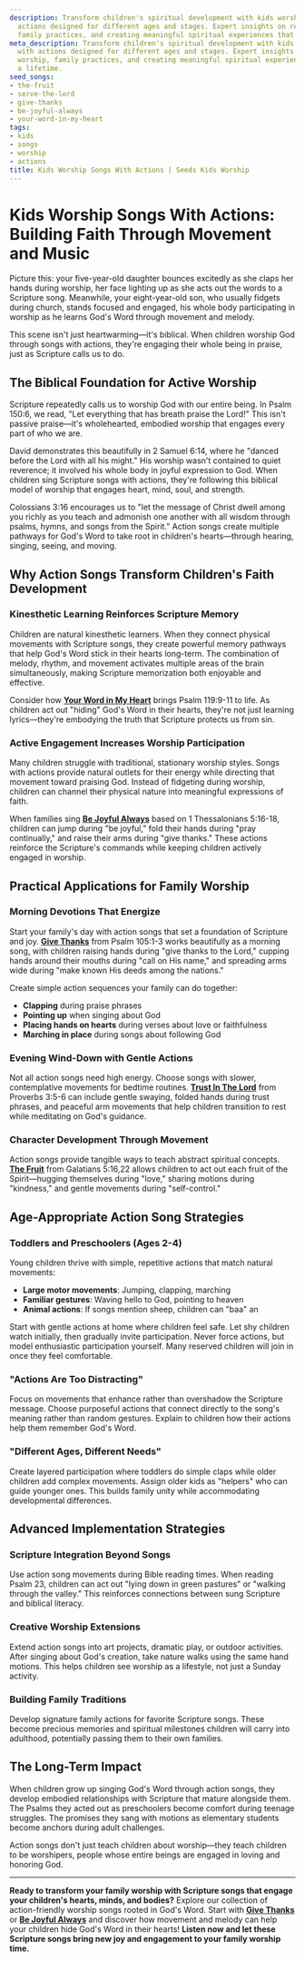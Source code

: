 ```yaml
---
description: Transform children's spiritual development with kids worship songs with
  actions designed for different ages and stages. Expert insights on reverent worship,
  family practices, and creating meaningful spiritual experiences that last a lifetime.
meta_description: Transform children's spiritual development with kids worship songs
  with actions designed for different ages and stages. Expert insights on reverent
  worship, family practices, and creating meaningful spiritual experiences that last
  a lifetime.
seed_songs:
- the-fruit
- serve-the-lord
- give-thanks
- be-joyful-always
- your-word-in-my-heart
tags:
- kids
- songs
- worship
- actions
title: Kids Worship Songs With Actions | Seeds Kids Worship
---
```

# Kids Worship Songs With Actions: Building Faith Through Movement and Music

Picture this: your five-year-old daughter bounces excitedly as she claps her hands during worship, her face lighting up as she acts out the words to a Scripture song. Meanwhile, your eight-year-old son, who usually fidgets during church, stands focused and engaged, his whole body participating in worship as he learns God's Word through movement and melody.

This scene isn't just heartwarming—it's biblical. When children worship God through songs with actions, they're engaging their whole being in praise, just as Scripture calls us to do.

## The Biblical Foundation for Active Worship

Scripture repeatedly calls us to worship God with our entire being. In Psalm 150:6, we read, "Let everything that has breath praise the Lord!" This isn't passive praise—it's wholehearted, embodied worship that engages every part of who we are.

David demonstrates this beautifully in 2 Samuel 6:14, where he "danced before the Lord with all his might." His worship wasn't contained to quiet reverence; it involved his whole body in joyful expression to God. When children sing Scripture songs with actions, they're following this biblical model of worship that engages heart, mind, soul, and strength.

Colossians 3:16 encourages us to "let the message of Christ dwell among you richly as you teach and admonish one another with all wisdom through psalms, hymns, and songs from the Spirit." Action songs create multiple pathways for God's Word to take root in children's hearts—through hearing, singing, seeing, and moving.

## Why Action Songs Transform Children's Faith Development

### Kinesthetic Learning Reinforces Scripture Memory

Children are natural kinesthetic learners. When they connect physical movements with Scripture songs, they create powerful memory pathways that help God's Word stick in their hearts long-term. The combination of melody, rhythm, and movement activates multiple areas of the brain simultaneously, making Scripture memorization both enjoyable and effective.

Consider how [**Your Word in My Heart**](https://seedskidsworship.com/product/your-word-in-my-heart-psalm-1199-11-2/) brings Psalm 119:9-11 to life. As children act out "hiding" God's Word in their hearts, they're not just learning lyrics—they're embodying the truth that Scripture protects us from sin.

### Active Engagement Increases Worship Participation

Many children struggle with traditional, stationary worship styles. Songs with actions provide natural outlets for their energy while directing that movement toward praising God. Instead of fidgeting during worship, children can channel their physical nature into meaningful expressions of faith.

When families sing [**Be Joyful Always**](https://seedskidsworship.com/product/joyful-always-1-thessalonians-516-18/) based on 1 Thessalonians 5:16-18, children can jump during "be joyful," fold their hands during "pray continually," and raise their arms during "give thanks." These actions reinforce the Scripture's commands while keeping children actively engaged in worship.

## Practical Applications for Family Worship

### Morning Devotions That Energize

Start your family's day with action songs that set a foundation of Scripture and joy. [**Give Thanks**](https://seedskidsworship.com/product/give-thanks-psalm-1051-3-2/) from Psalm 105:1-3 works beautifully as a morning song, with children raising hands during "give thanks to the Lord," cupping hands around their mouths during "call on His name," and spreading arms wide during "make known His deeds among the nations."

Create simple action sequences your family can do together:
- **Clapping** during praise phrases
- **Pointing up** when singing about God
- **Placing hands on hearts** during verses about love or faithfulness
- **Marching in place** during songs about following God

### Evening Wind-Down with Gentle Actions

Not all action songs need high energy. Choose songs with slower, contemplative movements for bedtime routines. [**Trust In The Lord**](https://seedskidsworship.com/product/trust-in-the-lord-proverbs-35-6/) from Proverbs 3:5-6 can include gentle swaying, folded hands during trust phrases, and peaceful arm movements that help children transition to rest while meditating on God's guidance.

### Character Development Through Movement

Action songs provide tangible ways to teach abstract spiritual concepts. [**The Fruit**](https://seedskidsworship.com/product/the-fruit-galatians-516-22-2/) from Galatians 5:16,22 allows children to act out each fruit of the Spirit—hugging themselves during "love," sharing motions during "kindness," and gentle movements during "self-control."

## Age-Appropriate Action Song Strategies

### Toddlers and Preschoolers (Ages 2-4)

Young children thrive with simple, repetitive actions that match natural movements:
- **Large motor movements**: Jumping, clapping, marching
- **Familiar gestures**: Waving hello to God, pointing to heaven
- **Animal actions**: If songs mention sheep, children can "baa" an

Start with gentle actions at home where children feel safe. Let shy children watch initially, then gradually invite participation. Never force actions, but model enthusiastic participation yourself. Many reserved children will join in once they feel comfortable.

### "Actions Are Too Distracting"

Focus on movements that enhance rather than overshadow the Scripture message. Choose purposeful actions that connect directly to the song's meaning rather than random gestures. Explain to children how their actions help them remember God's Word.

### "Different Ages, Different Needs"

Create layered participation where toddlers do simple claps while older children add complex movements. Assign older kids as "helpers" who can guide younger ones. This builds family unity while accommodating developmental differences.

## Advanced Implementation Strategies

### Scripture Integration Beyond Songs

Use action song movements during Bible reading times. When reading Psalm 23, children can act out "lying down in green pastures" or "walking through the valley." This reinforces connections between sung Scripture and biblical literacy.

### Creative Worship Extensions

Extend action songs into art projects, dramatic play, or outdoor activities. After singing about God's creation, take nature walks using the same hand motions. This helps children see worship as a lifestyle, not just a Sunday activity.

### Building Family Traditions

Develop signature family actions for favorite Scripture songs. These become precious memories and spiritual milestones children will carry into adulthood, potentially passing them to their own families.

## The Long-Term Impact

When children grow up singing God's Word through action songs, they develop embodied relationships with Scripture that mature alongside them. The Psalms they acted out as preschoolers become comfort during teenage struggles. The promises they sang with motions as elementary students become anchors during adult challenges.

Action songs don't just teach children about worship—they teach children to be worshipers, people whose entire beings are engaged in loving and honoring God.

---

**Ready to transform your family worship with Scripture songs that engage your children's hearts, minds, and bodies?** Explore our collection of action-friendly worship songs rooted in God's Word. Start with [**Give Thanks**](https://seedskidsworship.com/product/give-thanks-psalm-1051-3-2/) or [**Be Joyful Always**](https://seedskidsworship.com/product/joyful-always-1-thessalonians-516-18/) and discover how movement and melody can help your children hide God's Word in their hearts! **Listen now and let these Scripture songs bring new joy and engagement to your family worship time.**

<script type="application/ld+json">
{
  "@context": "https://schema.org",
  "@type": "Article",
  "headline": "Kids Worship Songs With Actions",
  "author": {
    "@type": "Organization",
    "name": "Seeds Kids Worship"
  },
  "publisher": {
    "@type": "Organization",
    "name": "Seeds Kids Worship",
    "logo": {
      "@type": "ImageObject",
      "url": "https://seedskidsworship.com/logo.png"
    }
  },
  "datePublished": "2025-09-05T15:44:28.919069",
  "dateModified": "2025-09-05T15:44:28.919098",
  "description": "Transform children's spiritual development with kids worship songs with actions designed for different ages and stages. Expert insights on reverent worship, fam",
  "mainEntityOfPage": {
    "@type": "WebPage",
    "@id": "https://seedskidsworship.com/activities/kids-worship-songs-with-actions/"
  }
}
</script>

<script type="application/ld+json">
{
  "@context": "https://schema.org",
  "@type": "Product",
  "name": "The Fruit",
  "description": "Teaching song about the fruit of the Spirit from Galatians 5:16&22",
  "url": "https://seedskidsworship.com/product/the-fruit-galatians-516-22-2/",
  "brand": {
    "@type": "Brand",
    "name": "Seeds Kids Worship"
  },
  "category": "Children's Christian Music",
  "album": "Seeds of Character"
}
</script>

<script type="application/ld+json">
{
  "@context": "https://schema.org",
  "@type": "Product",
  "name": "Serve The Lord",
  "description": "Energetic song encouraging wholehearted service to God with zeal from Romans 12:11-13",
  "url": "https://seedskidsworship.com/product/serve-the-lord-romans-1211-13-esv/",
  "brand": {
    "@type": "Brand",
    "name": "Seeds Kids Worship"
  },
  "category": "Children's Christian Music",
  "album": "Single"
}
</script>

<script type="application/ld+json">
{
  "@context": "https://schema.org",
  "@type": "Product",
  "name
